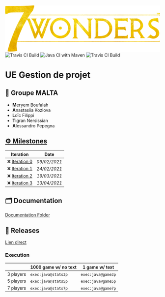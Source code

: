 ![](Documentation/Images/7w_logo.png)
![Travis CI Build](https://travis-ci.com/uca-m1informatique-softeng/s2-gestiondeprojet-malta.svg?token=mTMP6VBRTyXP9sP8TWt7&branch=main)
![Java CI with Maven](https://github.com/uca-m1informatique-softeng/s2-gestiondeprojet-malta/workflows/Java%20CI%20with%20Maven/badge.svg?branch=main)
![Travis CI Build](https://travis-ci.com/uca-m1informatique-softeng/s2-gestiondeprojet-malta.svg?token=mTMP6VBRTyXP9sP8TWt7&branch=main)
# UE Gestion de projet

## 🏫 Groupe MALTA

- **M**eryem Boufalah
- **A**nastasiia Kozlova
- **L**oïc Filippi
- **T**igran Nersissian
- **A**lessandro Pepegna


## [⚙️ Milestones](https://github.com/uca-m1informatique-softeng/s2-gestiondeprojet-malta/milestones)

| Iteration | Date |
| --- | --- |
| ❌ [Iteration 0](https://github.com/uca-m1informatique-softeng/s2-gestiondeprojet-malta/milestone/1) | *09/02/2021* | 
| ❌ [Iteration 1](https://github.com/uca-m1informatique-softeng/s2-gestiondeprojet-malta/milestone/3)| *24/02/2021* |
| ❌ [Iteration 2](https://github.com/uca-m1informatique-softeng/s2-gestiondeprojet-malta/milestone/2)| *19/03/2021* |
| ❌ [Iteration 3](https://github.com/uca-m1informatique-softeng/s2-gestiondeprojet-malta/milestone/4)| *13/04/2021* |

## 🗂 Documentation
[Documentation Folder](https://github.com/uca-m1informatique-softeng/s2-gestiondeprojet-malta/tree/main/Documentation)

## 🚀 Releases
[Lien direct](https://github.com/uca-m1informatique-softeng/s2-gestiondeprojet-malta/releases)

### Execution

&nbsp;    | 1000 game w/ no text | 1 game w/ text
--------- | ---------------------------------- | ------------------------------
3 players |       `exec:java@stats3p`          |        `exec:java@game3p`
5 players |       `exec:java@stats5p`          |        `exec:java@game5p`
7 players |       `exec:java@stats7p`          |        `exec:java@game7p`
